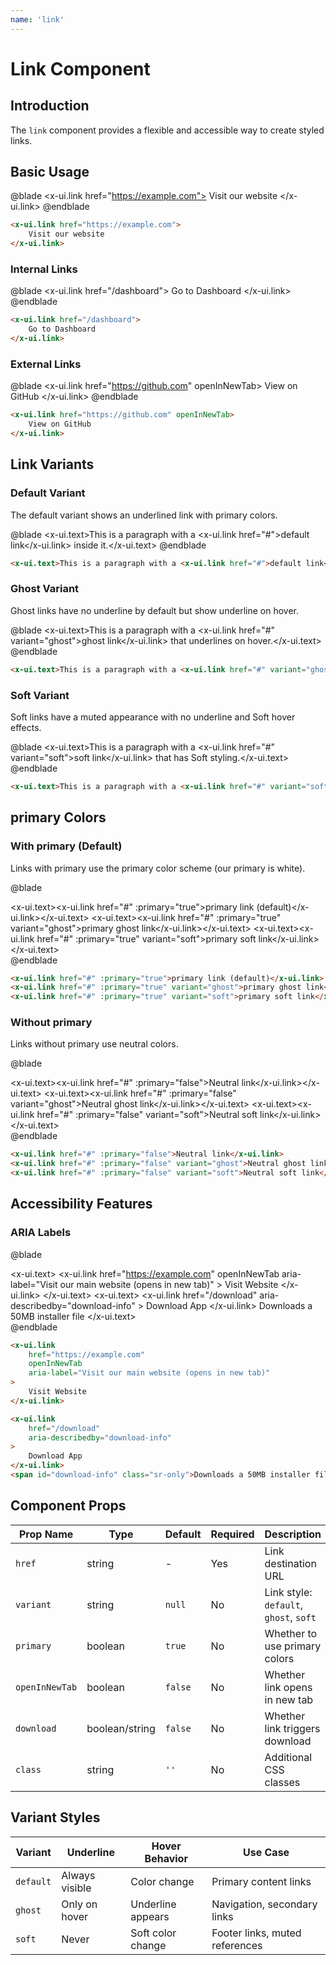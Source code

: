 ```yaml
---
name: 'link'
---
```


# Link Component

## Introduction

The `link` component provides a flexible and accessible way to create styled links.

## Basic Usage

@blade
<x-demo>
    <x-ui.link href="https://example.com">
        Visit our website
    </x-ui.link>
</x-demo>
@endblade

```html
<x-ui.link href="https://example.com">
    Visit our website
</x-ui.link>
```

### Internal Links

@blade
<x-demo>
    <x-ui.link href="/dashboard">
        Go to Dashboard
    </x-ui.link>
</x-demo>
@endblade

```html
<x-ui.link href="/dashboard">
    Go to Dashboard
</x-ui.link>
```

### External Links

@blade
<x-demo>
    <x-ui.link href="https://github.com" openInNewTab>
        View on GitHub
    </x-ui.link>
</x-demo>
@endblade

```html
<x-ui.link href="https://github.com" openInNewTab>
    View on GitHub
</x-ui.link>
```

## Link Variants

### Default Variant

The default variant shows an underlined link with primary colors.

@blade
<x-demo>
    <x-ui.text>This is a paragraph with a <x-ui.link href="#">default link</x-ui.link> inside it.</x-ui.text>
</x-demo>
@endblade

```html
<x-ui.text>This is a paragraph with a <x-ui.link href="#">default link</x-ui.link> inside it.</x-ui.text>
```

### Ghost Variant

Ghost links have no underline by default but show underline on hover.

@blade
<x-demo>
    <x-ui.text>This is a paragraph with a <x-ui.link href="#" variant="ghost">ghost link</x-ui.link> that underlines on hover.</x-ui.text>
</x-demo>
@endblade

```html
<x-ui.text>This is a paragraph with a <x-ui.link href="#" variant="ghost">ghost link</x-ui.link> that underlines on hover.</x-ui.text>
```

### Soft Variant

Soft links have a muted appearance with no underline and Soft hover effects.

@blade
<x-demo>
    <x-ui.text>This is a paragraph with a <x-ui.link href="#" variant="soft">soft link</x-ui.link> that has Soft styling.</x-ui.text>
</x-demo>
@endblade

```html
<x-ui.text>This is a paragraph with a <x-ui.link href="#" variant="soft">soft link</x-ui.link> that has Soft styling.</x-ui.text>
```

## primary Colors

### With primary (Default)

Links with primary use the primary color scheme (our primary is white).

@blade
<x-demo>
    <div class="space-y-2">
        <x-ui.text><x-ui.link href="#" :primary="true">primary link (default)</x-ui.link></x-ui.text>
        <x-ui.text><x-ui.link href="#" :primary="true" variant="ghost">primary ghost link</x-ui.link></x-ui.text>
        <x-ui.text><x-ui.link href="#" :primary="true" variant="soft">primary soft link</x-ui.link></x-ui.text>
    </div>
</x-demo>
@endblade

```html
<x-ui.link href="#" :primary="true">primary link (default)</x-ui.link>
<x-ui.link href="#" :primary="true" variant="ghost">primary ghost link</x-ui.link>
<x-ui.link href="#" :primary="true" variant="soft">primary soft link</x-ui.link>
```

### Without primary

Links without primary use neutral colors.

@blade
<x-demo>
    <div class="space-y-2">
        <x-ui.text><x-ui.link href="#" :primary="false">Neutral link</x-ui.link></x-ui.text>
        <x-ui.text><x-ui.link href="#" :primary="false" variant="ghost">Neutral ghost link</x-ui.link></x-ui.text>
        <x-ui.text><x-ui.link href="#" :primary="false" variant="soft">Neutral soft link</x-ui.link></x-ui.text>
    </div>
</x-demo>
@endblade

```html
<x-ui.link href="#" :primary="false">Neutral link</x-ui.link>
<x-ui.link href="#" :primary="false" variant="ghost">Neutral ghost link</x-ui.link>
<x-ui.link href="#" :primary="false" variant="soft">Neutral soft link</x-ui.link>
```



## Accessibility Features

### ARIA Labels

@blade
<x-demo>
    <div class="space-y-2">
        <x-ui.text>
            <x-ui.link 
                href="https://example.com" 
                openInNewTab 
                aria-label="Visit our main website (opens in new tab)"
            >
                Visit Website
            </x-ui.link>
        </x-ui.text>
        <x-ui.text>
            <x-ui.link 
                href="/download" 
                aria-describedby="download-info"
            >
                Download App
            </x-ui.link>
            <span id="download-info" class="sr-only">Downloads a 50MB installer file</span>
        </x-ui.text>
    </div>
</x-demo>
@endblade

```html
<x-ui.link 
    href="https://example.com" 
    openInNewTab 
    aria-label="Visit our main website (opens in new tab)"
>
    Visit Website
</x-ui.link>

<x-ui.link 
    href="/download" 
    aria-describedby="download-info"
>
    Download App
</x-ui.link>
<span id="download-info" class="sr-only">Downloads a 50MB installer file</span>
```

## Component Props

| Prop Name | Type | Default | Required | Description |
|-----------|------|---------|----------|-------------|
| `href` | string | - | Yes | Link destination URL |
| `variant` | string | `null` | No | Link style: `default`, `ghost`, `soft` |
| `primary` | boolean | `true` | No | Whether to use primary colors |
| `openInNewTab` | boolean | `false` | No | Whether link opens in new tab |
| `download` | boolean/string | `false` | No | Whether link triggers download |
| `class` | string | `''` | No | Additional CSS classes |

## Variant Styles

| Variant | Underline | Hover Behavior | Use Case |
|---------|-----------|----------------|----------|
| `default` | Always visible | Color change | Primary content links |
| `ghost` | Only on hover | Underline appears | Navigation, secondary links |
| `soft` | Never | Soft color change | Footer links, muted references |
